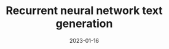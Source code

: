 ---
title: Recurrent neural network text generation
description: Recurrent neural network text generation.
date: 2023-01-16
url: https://github.com/shangmingwu/rnn-text-generator
---